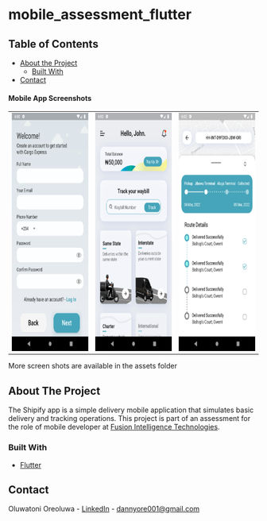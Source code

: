 # mobile_assessment_flutter

<!-- TABLE OF CONTENTS -->
## Table of Contents

* [About the Project](#about-the-project)
  * [Built With](#built-with)
* [Contact](#contact)


#### Mobile App Screenshots

<table>
  <tr>
    <td><img src="./assets/screenshots/screenshot3.png" width=270 height=480></td>
    <td><img src="./assets/screenshots/screenshot5.png" width=270 height=480></td>
    <td><img src="./assets/screenshots/screenshot7.png" width=270 height=480></td>
  </tr>
 </table>

 More screen shots are available in the assets folder


<!-- ABOUT THE PROJECT -->
## About The Project

The Shipify app is a simple delivery mobile application that simulates basic delivery and tracking operations. This project is part of an assessment for the role of mobile developer at [Fusion Intelligence Technologies](hr@fusionintl.io).

### Built With

* [Flutter](https://flutter.dev/)


<!-- CONTACT -->
## Contact

Oluwatoni Oreoluwa - [LinkedIn](https://www.linkedin.com/in/oreoluwado) - dannyore001@gmail.com

